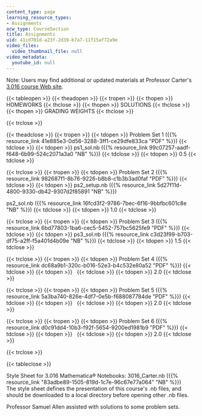 ```yaml
---
content_type: page
learning_resource_types:
- Assignments
ocw_type: CourseSection
title: Assignments
uid: 41cd701d-a23f-2d39-b7a7-11f15af72a9e
video_files:
  video_thumbnail_file: null
video_metadata:
  youtube_id: null
---
```


Note: Users may find additional or updated materials at Professor Carter's [3.016 course Web site](http://pruffle.mit.edu/3.016).

{{< tableopen >}}
{{< theadopen >}}
{{< tropen >}}
{{< thopen >}}
HOMEWORKS
{{< thclose >}}
{{< thopen >}}
SOLUTIONS
{{< thclose >}}
{{< thopen >}}
GRADING WEIGHTS
{{< thclose >}}

{{< trclose >}}

{{< theadclose >}}
{{< tropen >}}
{{< tdopen >}}
Problem Set 1 ({{% resource_link 41e885e3-0d56-3288-3ff1-ce29dfe833ca "PDF" %}})
{{< tdclose >}}
{{< tdopen >}}
ps1\_sol.nb ({{% resource_link 99c07257-aadf-f648-6b99-524c2071a3a0 "NB" %}})
{{< tdclose >}}
{{< tdopen >}}
0.5
{{< tdclose >}}

{{< trclose >}}
{{< tropen >}}
{{< tdopen >}}
Problem Set 2 ({{% resource_link 982687f1-8b76-9226-b8b8-c1b3b3ad0faf "PDF" %}})
{{< tdclose >}}
{{< tdopen >}}
ps2\_setup.nb ({{% resource_link 5d27f11d-4800-9330-db42-9307d2f85891 "NB" %}})  
  
ps2\_sol.nb ({{% resource_link 16fcd3f2-9786-7bec-6f16-9bbfbc601c8e "NB" %}})
{{< tdclose >}}
{{< tdopen >}}
1.0
{{< tdclose >}}

{{< trclose >}}
{{< tropen >}}
{{< tdopen >}}
Problem Set 3 ({{% resource_link 6bd77803-1ba6-cec5-5452-757bc5625fe9 "PDF" %}})
{{< tdclose >}}
{{< tdopen >}}
ps3\_sol.nb ({{% resource_link c3d23f99-b703-df75-a2ff-f5a401d4b09e "NB" %}})
{{< tdclose >}}
{{< tdopen >}}
1.5
{{< tdclose >}}

{{< trclose >}}
{{< tropen >}}
{{< tdopen >}}
Problem Set 4 ({{% resource_link dc68a9b1-320c-b016-52e3-b4c532e80a52 "PDF" %}})
{{< tdclose >}}
{{< tdopen >}}
 
{{< tdclose >}}
{{< tdopen >}}
2.0
{{< tdclose >}}

{{< trclose >}}
{{< tropen >}}
{{< tdopen >}}
Problem Set 5 ({{% resource_link 5a3ba740-826e-4df7-0e5b-f688087784de "PDF" %}})
{{< tdclose >}}
{{< tdopen >}}
 
{{< tdclose >}}
{{< tdopen >}}
2.0
{{< tdclose >}}

{{< trclose >}}
{{< tropen >}}
{{< tdopen >}}
Problem Set 6 ({{% resource_link d0c91dd4-10b3-f92f-5654-9200ed1981b9 "PDF" %}})
{{< tdclose >}}
{{< tdopen >}}
 
{{< tdclose >}}
{{< tdopen >}}
2.0
{{< tdclose >}}

{{< trclose >}}

{{< tableclose >}}

Style Sheet for 3.016 Mathematica® Notebooks: 3016\_Carter.nb ({{% resource_link "83adbe89-1505-819d-1c7e-96c67e77a064" "NB" %}})  
The style sheet defines the presentation of this course's .nb files, and should be downloaded to a local directory before opening other .nb files.

Professor Samuel Allen assisted with solutions to some problem sets.